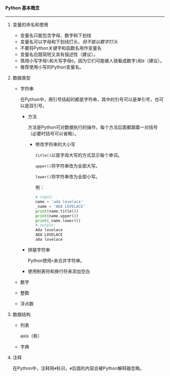#### Python 基本概念

---

1. 变量的命名和使用
   * 变量名只能包含字母、数字和下划线
   * 变量名可以字母和下划线打头，*但不能以数字打头*
   * 不要将Python关键字和函数名用作变量名
   * 变量名应既简短又具有描述性（建议）。
   * 慎用小写字母`l`和大写字母`O`，因为它们可能被人错看成数字`1`和`0`（建议）。
   * 推荐使用小写的Python变量名。
   
2. 数据类型

   * 字符串

     在Python中，用引号括起的都是字符串，其中的引号可以是单引号，也可以是双引号。

     * 方法

       方法是Python可对数据执行的操作，每个方法后面都跟着一对括号（必要时括号可以省略）。

       * 修改字符串的大小写

         `title()`以首字母大写的方式显示每个单词。

         `upper()`将字符串改为全部大写。

         `lower()`将字符串改为全部小写。

         例：
     
         ```python
         # input:
         name = 'ada lovelace'
         _name = 'ADA LOVELACE'
         print(name.title())
         print(name.upper())
         print(_name.lower())
         # output:
         Ada lovelace
         ADA LOVELACE
         ada lovelace
         ```
     * 拼接字符串
     
         Python使用`+`来合并字符串。
     
     * 使用制表符和换行符来添加空白
     
   * 数字
     
   * 整数
     
   * 浮点数
   
3. 数据结构

   * 列表
   
     axis（秩）
   
   * 字典
   
4. 注释

   在Python中，注释用`#`标识。`#`后面的内容会被Python解释器忽略。